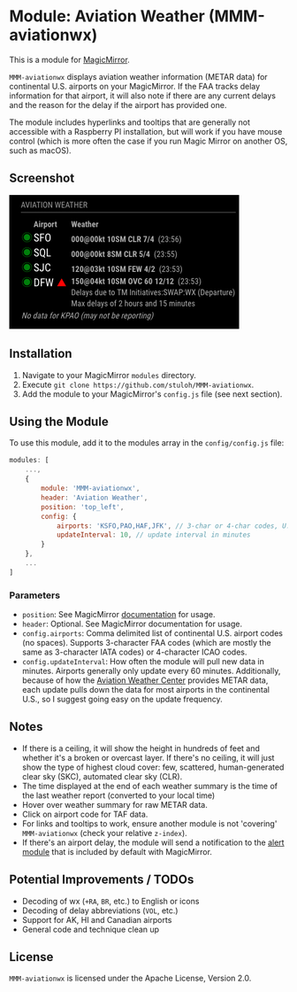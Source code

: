 # Module: Aviation Weather (MMM-aviationwx)

This is a module for <a href="https://github.com/MichMich/MagicMirror">MagicMirror</a>.

`MMM-aviationwx` displays aviation weather information (METAR data) for continental U.S. airports on your MagicMirror. If
the FAA tracks delay information for that airport, it will also note if there are any current delays and the reason for the delay if the airport has provided one.

The module includes hyperlinks and tooltips that are generally not accessible with a Raspberry PI installation, but will work if you have mouse control (which is more often the case if you run Magic Mirror on another OS, such as macOS).

## Screenshot

![screenshow](preview.png)

## Installation

1. Navigate to your MagicMirror `modules` directory.
2. Execute `git clone https://github.com/stuloh/MMM-aviationwx`.
3. Add the module to your MagicMirror's `config.js` file (see next section).

## Using the Module

To use this module, add it to the modules array in the `config/config.js` file:

```javascript
modules: [
    ...,
	{
        module: 'MMM-aviationwx',
        header: 'Aviation Weather',
        position: 'top_left',
        config: {
            airports: 'KSFO,PAO,HAF,JFK', // 3-char or 4-char codes, U.S. only
            updateInterval: 10, // update interval in minutes
		}
	},
	...
]
```
### Parameters

* `position`: See MagicMirror <a href="https://github.com/MichMich/MagicMirror#modules">documentation</a> for usage.
* `header`: Optional. See MagicMirror documentation for usage.
* `config.airports`: Comma delimited list of continental U.S. airport codes (no spaces). Supports 3-character FAA codes (which are mostly the same as 3-character IATA codes) or 4-character ICAO codes. 
* `config.updateInterval`: How often the module will pull new data in minutes. Airports generally only update every 60 minutes. Additionally, because of how the <a href="https://aviationweather.gov">Aviation Weather Center</a> provides METAR data, each update pulls down the data for most airports in the continental U.S., so I suggest going easy on the update frequency.

## Notes

* If there is a ceiling, it will show the height in hundreds of feet and whether it's a broken or overcast layer. If there's no ceiling, it will just show the type of highest cloud cover: few, scattered, human-generated clear sky (SKC), automated clear sky (CLR). 
* The time displayed at the end of each weather summary is the time of the last weather report (converted to your local time)
* Hover over weather summary for raw METAR data.
* Click on airport code for TAF data.
* For links and tooltips to work, ensure another module is not 'covering' `MMM-aviationwx` (check your relative `z-index`).
* If there's an airport delay, the module will send a notification to the <a href="https://github.com/MichMich/MagicMirror/tree/develop/modules/default/alert">alert module</a> that is included by default with MagicMirror.

## Potential Improvements / TODOs

* Decoding of wx (`+RA`, `BR`, etc.) to English or icons
* Decoding of delay abbreviations (`VOL`, etc.)
* Support for AK, HI and Canadian airports
* General code and technique clean up

## License

`MMM-aviationwx` is licensed under the Apache License, Version 2.0.